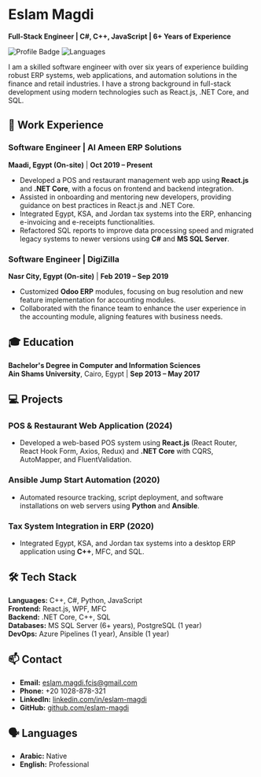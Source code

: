 # Eslam Magdi

**Full-Stack Engineer | C#, C++, JavaScript | 6+ Years of Experience**

![Profile Badge](https://img.shields.io/badge/Location-Abu%20Zabal,%20Cairo,%20Egypt-blue) ![Languages](<https://img.shields.io/badge/Languages-English%20(Professional),%20Arabic%20(Native)-green>)

I am a skilled software engineer with over six years of experience building robust ERP systems, web applications, and automation solutions in the finance and retail industries. I have a strong background in full-stack development using modern technologies such as React.js, .NET Core, and SQL.

## 💼 Work Experience

### **Software Engineer | Al Ameen ERP Solutions**

**Maadi, Egypt (On-site)** | **Oct 2019 – Present**

- Developed a POS and restaurant management web app using **React.js** and **.NET Core**, with a focus on frontend and backend integration.
- Assisted in onboarding and mentoring new developers, providing guidance on best practices in React.js and .NET Core.
- Integrated Egypt, KSA, and Jordan tax systems into the ERP, enhancing e-invoicing and e-receipts functionalities.
- Refactored SQL reports to improve data processing speed and migrated legacy systems to newer versions using **C#** and **MS SQL Server**.

### **Software Engineer | DigiZilla**

**Nasr City, Egypt (On-site)** | **Feb 2019 – Sep 2019**

- Customized **Odoo ERP** modules, focusing on bug resolution and new feature implementation for accounting modules.
- Collaborated with the finance team to enhance the user experience in the accounting module, aligning features with business needs.

## 🎓 Education

**Bachelor's Degree in Computer and Information Sciences**  
**Ain Shams University**, Cairo, Egypt | **Sep 2013 – May 2017**

## 💻 Projects

### **POS & Restaurant Web Application (2024)**

- Developed a web-based POS system using **React.js** (React Router, React Hook Form, Axios, Redux) and **.NET Core** with CQRS, AutoMapper, and FluentValidation.

### **Ansible Jump Start Automation (2020)**

- Automated resource tracking, script deployment, and software installations on web servers using **Python** and **Ansible**.

### **Tax System Integration in ERP (2020)**

- Integrated Egypt, KSA, and Jordan tax systems into a desktop ERP application using **C++**, MFC, and SQL.

## 🛠️ Tech Stack

**Languages:** C++, C#, Python, JavaScript  
**Frontend:** React.js, WPF, MFC  
**Backend:** .NET Core, C++, SQL  
**Databases:** MS SQL Server (6+ years), PostgreSQL (1 year)  
**DevOps:** Azure Pipelines (1 year), Ansible (1 year)

## 📫 Contact

- **Email:** [eslam.magdi.fcis@gmail.com](mailto:eslam.magdi.fcis@gmail.com)
- **Phone:** +20 1028-878-321
- **LinkedIn:** [linkedin.com/in/eslam-magdi](https://www.linkedin.com/in/eslam-magdi-fcis/)
- **GitHub:** [github.com/eslam-magdi](https://github.com/EslamMagdiFcis)

## 🗣️ Languages

- **Arabic:** Native
- **English:** Professional
